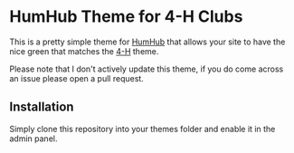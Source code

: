 # HumHub Theme for 4-H Clubs

This is a pretty simple theme for [HumHub](https://www.humhub.com) that allows your site to have the nice green that matches the [4-H](https://4-h.org/) theme.

Please note that I don't actively update this theme, if you do come across an issue please open a pull request.

## Installation

Simply clone this repository into your themes folder and enable it in the admin panel.